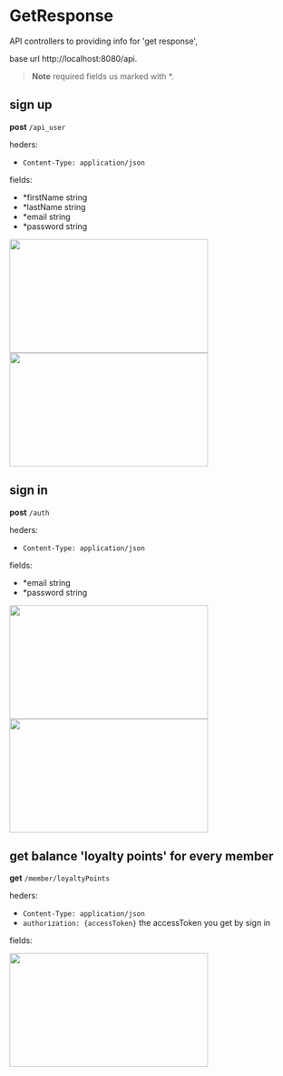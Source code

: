 # GetResponse
API controllers to providing info for 'get response',

base url http://localhost:8080/api.

> **Note**
>required fields us marked with *.

## sign up 

**post** `/api_user`


heders:
- `Content-Type: application/json`

fields:
- *firstName string  
- *lastName  string
- *email string
- *password  string


<img src="https://user-images.githubusercontent.com/109727432/182297124-c4b74c03-804c-4738-99ca-7232b61ee4fa.png" data-canonical-src="https://user-images.githubusercontent.com/109727432/182297124-c4b74c03-804c-4738-99ca-7232b61ee4fa.png" width="350" height="200"  />

<img src="https://user-images.githubusercontent.com/109727432/182299947-996a878e-9a77-4d80-b53d-c03a67ff63c2.png" data-canonical-src="https://user-images.githubusercontent.com/109727432/182299947-996a878e-9a77-4d80-b53d-c03a67ff63c2.png" width="350" height="200"   />


## sign in 

**post** `/auth`


heders:
- `Content-Type: application/json`

fields:
- *email string
- *password  string


<img src="https://user-images.githubusercontent.com/109727432/182302279-95d3d888-f266-4924-8840-4ea95800e222.png" data-canonical-src="https://user-images.githubusercontent.com/109727432/182302279-95d3d888-f266-4924-8840-4ea95800e222.png" width="350" height="200"  />

<img src="https://user-images.githubusercontent.com/109727432/182302488-1cdc2a5e-9c78-49d8-9799-0831b1678077.png" data-canonical-src="https://user-images.githubusercontent.com/109727432/182302488-1cdc2a5e-9c78-49d8-9799-0831b1678077.png" width="350" height="200"   />


## get balance 'loyalty points' for every member 

**get** `/member/loyaltyPoints`


heders:
- `Content-Type: application/json`
- `authorization: {accessToken}` the accessToken you get by sign in 

fields:


<img src="https://user-images.githubusercontent.com/109727432/182303894-8f8c32e6-5db2-43d3-a2a9-e57eb986b5e3.png" data-canonical-src="https://user-images.githubusercontent.com/109727432/182303894-8f8c32e6-5db2-43d3-a2a9-e57eb986b5e3.png" width="350" height="200"  />







